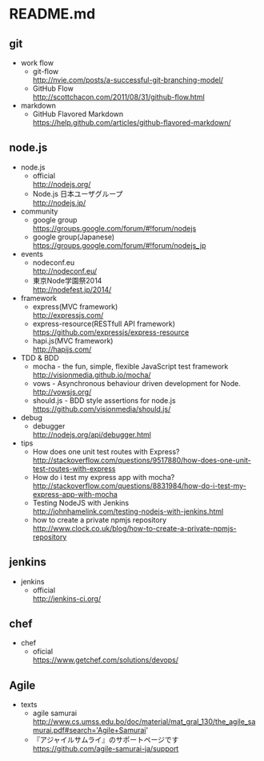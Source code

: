# README.md

## git

- work flow  
  - git-flow  
    http://nvie.com/posts/a-successful-git-branching-model/
  - GitHub Flow  
    http://scottchacon.com/2011/08/31/github-flow.html
- markdown
  - GitHub Flavored Markdown  
    https://help.github.com/articles/github-flavored-markdown/

## node.js

- node.js
  - official  
    http://nodejs.org/
  - Node.js 日本ユーザグループ  
    http://nodejs.jp/
- community
  - google group  
    https://groups.google.com/forum/#!forum/nodejs
  - google group(Japanese)  
    https://groups.google.com/forum/#!forum/nodejs_jp
- events
  - nodeconf.eu  
    http://nodeconf.eu/
  - 東京Node学園祭2014  
    http://nodefest.jp/2014/
- framework
  - express(MVC framework)  
    http://expressjs.com/
  - express-resource(RESTfull API framework)  
    https://github.com/expressjs/express-resource
  - hapi.js(MVC framework)  
    http://hapijs.com/
- TDD & BDD
  - mocha - the fun, simple, flexible JavaScript test framework  
    http://visionmedia.github.io/mocha/
  - vows - Asynchronous behaviour driven development for Node.  
    http://vowsjs.org/
  - should.js - BDD style assertions for node.js  
    https://github.com/visionmedia/should.js/
- debug
  - debugger  
    http://nodejs.org/api/debugger.html
- tips
  - How does one unit test routes with Express?  
    http://stackoverflow.com/questions/9517880/how-does-one-unit-test-routes-with-express
  - How do i test my express app with mocha?  
    http://stackoverflow.com/questions/8831984/how-do-i-test-my-express-app-with-mocha
  - Testing NodeJS with Jenkins  
    http://johnhamelink.com/testing-nodejs-with-jenkins.html
  - how to create a private npmjs repository  
    http://www.clock.co.uk/blog/how-to-create-a-private-npmjs-repository
  
## jenkins

- jenkins
  - official  
    http://jenkins-ci.org/

## chef
- chef
  - oficial  
    https://www.getchef.com/solutions/devops/

## Agile

- texts
  - agile samurai  
    http://www.cs.umss.edu.bo/doc/material/mat_gral_130/the_agile_samurai.pdf#search='Agile+Samurai'
  - 『アジャイルサムライ』のサポートページです  
    https://github.com/agile-samurai-ja/support

